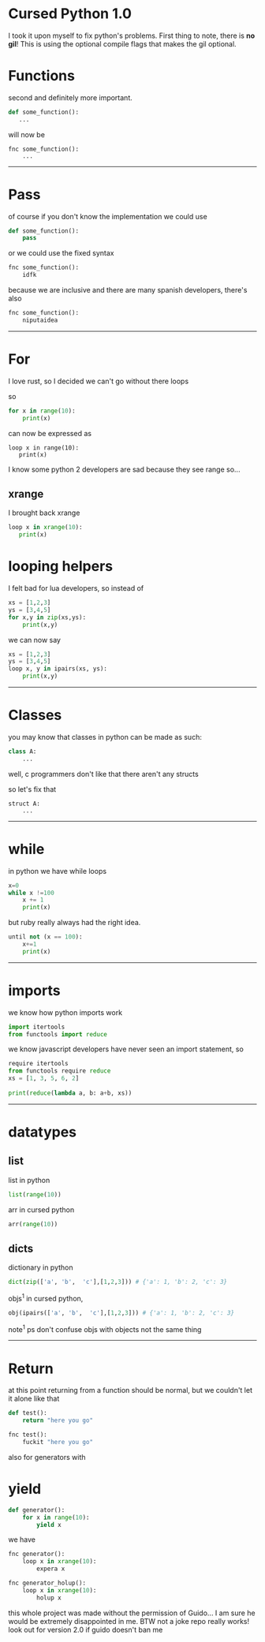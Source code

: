 # Cursed Python 1.0


I took it upon myself to fix python's problems. First thing to note,
there is **no gil**! This is using the optional compile flags that makes
the gil optional.

# Functions
second and definitely more important.

```python
def some_function():
   ... 
```

will now be

```
fnc some_function():
    ...
```

---
# Pass

of course if you don't know the implementation we could use 

```python
def some_function():
    pass 
```
or we could use the fixed syntax

```python
fnc some_function():
    idfk 
```

because we are inclusive and there are many spanish developers, there's also

```python
fnc some_function():
    niputaidea
```

---
# For 

I love rust, so I decided we can't go without there loops

so

```python
for x in range(10):
    print(x)
```

can  now be expressed as

```
loop x in range(10):
   print(x) 
```

I know  some python 2 developers are sad because they see range so...

## xrange

I brought back xrange

```python
loop x in xrange(10):
   print(x) 
```

# looping helpers

I felt bad for lua developers, so instead of

```python
xs = [1,2,3]
ys = [3,4,5]
for x,y in zip(xs,ys):
    print(x,y)
```
we can now say

```python
xs = [1,2,3]
ys = [3,4,5]
loop x, y in ipairs(xs, ys):
    print(x,y)
```

---
#  Classes

you may know that classes in python can be made as such:

```python
class A:
    ...

```

well, c programmers don't like that there aren't any structs

so let's fix that

```
struct A:
    ...
```

---
# while

in python we have while loops

```python
x=0
while x !=100
    x += 1
    print(x)
```

but ruby really always had the right idea.

```python
until not (x == 100):
    x+=1
    print(x)
```
---
# imports

we know how python imports work
```python
import itertools
from functools import reduce
```

we know javascript developers have never seen an import statement, so

```python
require itertools
from functools require reduce
xs = [1, 3, 5, 6, 2] 
  
print(reduce(lambda a, b: a+b, xs)) 
```
---
# datatypes

## list
list in python
```python
list(range(10))
```
arr in cursed python

```python
arr(range(10))
```

## dicts 

dictionary in python
```python
dict(zip(['a', 'b',  'c'],[1,2,3])) # {'a': 1, 'b': 2, 'c': 3}
```
objs<sup>1</sup> in cursed python,


```python
obj(ipairs(['a', 'b',  'c'],[1,2,3])) # {'a': 1, 'b': 2, 'c': 3}
```
note<sup>1</sup> ps don't confuse objs with objects not the same thing

---
# Return

at this point returning from a function should be normal, but we couldn't let it alone like that

```python
def test():
    return "here you go"
```

```python
fnc test():
    fuckit "here you go"
```

also for generators with
# yield

```python
def generator(): 
    for x in range(10):
        yield x


```
we have
```python
fnc generator(): 
    loop x in xrange(10):
        expera x

fnc generator_holup(): 
    loop x in xrange(10):
        holup x

```

this whole project was made without the permission of Guido... I am sure he would be
extremely disappointed in me. BTW not a joke repo really works!
look out for version 2.0
if guido doesn't ban me
